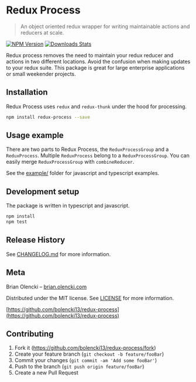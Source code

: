 # Redux Process
> An object oriented redux wrapper for writing maintainable actions and reducers at scale.

[![NPM Version][npm-image]][npm-url]
[![Downloads Stats][npm-downloads]][npm-url]

Redux process removes the need to maintain your redux reducer and actions in two different locations. Avoid the confusion when making updates to your redux suite. This package is great for large enterprise applications or small weekender projects.

## Installation

Redux Process uses `redux` and `redux-thunk` under the hood for processing.

```sh
npm install redux-process --save
```

## Usage example

There are two parts to Redux Process, the `ReduxProcessGroup` and a `ReduxProcess`. Multiple `ReduxProcess` belong to a `ReduxProcessGroup`. You can easily merge `ReduxProcessGroup` with `combineReducer`.

See the [example/](https://github.com/bolencki13/redux-process/tree/main/example) folder for javascript and typescript examples.

## Development setup

The package is written in typescript and javascript.

```sh
npm install
npm test
```

## Release History

See [CHANGELOG.md](https://github.com/bolencki13/redux-process/blob/main/CHANGELOG.md) for more information.

## Meta

Brian Olencki – [brian.olencki.com](https://brian.olencki.com)

Distributed under the MIT license. See [LICENSE](https://github.com/bolencki13/redux-process/blob/main/LICENSE) for more information.

[https://github.com/bolencki13/redux-process](https://github.com/bolencki13/redux-process)

## Contributing

1. Fork it (<https://github.com/bolencki13/redux-process/fork>)
2. Create your feature branch (`git checkout -b feature/fooBar`)
3. Commit your changes (`git commit -am 'Add some fooBar'`)
4. Push to the branch (`git push origin feature/fooBar`)
5. Create a new Pull Request

<!-- Markdown link & img dfn's -->
[npm-image]: https://img.shields.io/npm/v/ts-redux-process.svg?style=flat-square
[npm-url]: https://www.npmjs.com/package/ts-redux-process
[npm-downloads]: https://img.shields.io/npm/dm/ts-redux-process.svg?style=flat-square
